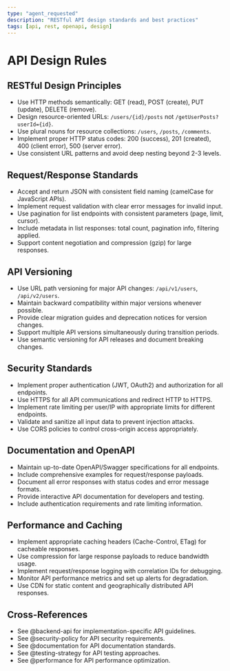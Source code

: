```yaml
---
type: "agent_requested"
description: "RESTful API design standards and best practices"
tags: [api, rest, openapi, design]
---
```


# API Design Rules

## RESTful Design Principles
- Use HTTP methods semantically: GET (read), POST (create), PUT (update), DELETE (remove).
- Design resource-oriented URLs: `/users/{id}/posts` not `/getUserPosts?userId={id}`.
- Use plural nouns for resource collections: `/users`, `/posts`, `/comments`.
- Implement proper HTTP status codes: 200 (success), 201 (created), 400 (client error), 500 (server error).
- Use consistent URL patterns and avoid deep nesting beyond 2-3 levels.

## Request/Response Standards
- Accept and return JSON with consistent field naming (camelCase for JavaScript APIs).
- Implement request validation with clear error messages for invalid input.
- Use pagination for list endpoints with consistent parameters (page, limit, cursor).
- Include metadata in list responses: total count, pagination info, filtering applied.
- Support content negotiation and compression (gzip) for large responses.

## API Versioning
- Use URL path versioning for major API changes: `/api/v1/users`, `/api/v2/users`.
- Maintain backward compatibility within major versions whenever possible.
- Provide clear migration guides and deprecation notices for version changes.
- Support multiple API versions simultaneously during transition periods.
- Use semantic versioning for API releases and document breaking changes.

## Security Standards
- Implement proper authentication (JWT, OAuth2) and authorization for all endpoints.
- Use HTTPS for all API communications and redirect HTTP to HTTPS.
- Implement rate limiting per user/IP with appropriate limits for different endpoints.
- Validate and sanitize all input data to prevent injection attacks.
- Use CORS policies to control cross-origin access appropriately.

## Documentation and OpenAPI
- Maintain up-to-date OpenAPI/Swagger specifications for all endpoints.
- Include comprehensive examples for request/response payloads.
- Document all error responses with status codes and error message formats.
- Provide interactive API documentation for developers and testing.
- Include authentication requirements and rate limiting information.

## Performance and Caching
- Implement appropriate caching headers (Cache-Control, ETag) for cacheable responses.
- Use compression for large response payloads to reduce bandwidth usage.
- Implement request/response logging with correlation IDs for debugging.
- Monitor API performance metrics and set up alerts for degradation.
- Use CDN for static content and geographically distributed API responses.

## Cross-References
- See @backend-api for implementation-specific API guidelines.
- See @security-policy for API security requirements.
- See @documentation for API documentation standards.
- See @testing-strategy for API testing approaches.
- See @performance for API performance optimization.
